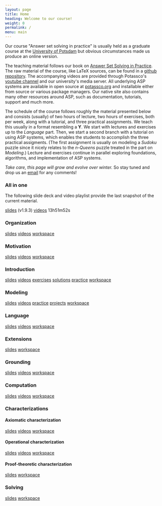 ```yaml
---
layout: page
title: Home
heading: Welcome to our course!
weight: 0
permalink: /
menu: main
---
```


Our course "Answer set solving in practice" is usually held as a graduate course at the
[University of Potsdam](https://www.uni-potsdam.de/en)
but obvious circumstances made us produce an online version.

The teaching material follows our book on
[Answer Set Solving in Practice](https://potassco.org/book/).
The raw material of the course, like LaTeX sources, can be found in a
[github repository](https://github.com/potassco-asp-course/course).
The accompanying videos are provided through Potassco's
[youtube channel](https://www.youtube.com/c/potassco-live)
and our university's media server.
All underlying ASP systems are available in open source at [potassco.org](https://potassco.org)
and installable either from source or various package managers.
Our native site also contains many other resources around ASP,
such as documentation, tutorials, support and much more.

The schedule of the course follows roughly the material presented below and consists (usually) of
two hours of lecture,
two hours of exercises,
both per week,
along with a tutorial,
and three practical assignments.
We teach this usually in a format resembling a **Y**.
We start with lectures and exercises up to the *Language* part.
Then, we start a second branch with a tutorial on using ASP systems,
which enables the students to accomplish the three practical assigments.
(The first assignment is usually on modeling a *Sudoku* puzzle since it nicely relates to the *n-Queens* puzzle treated
in the part on *Modeling*.)
Lecture and exercises continue in parallel exploring foundations, algorithms,
and implementation of ASP systems.

_Take care, this page will grow and evolve over winter._
So stay tuned and drop us an [email](mailto:torsten@delete-me.cs.uni-potsdam.de) for any comments!

### All in one

The following slide deck and video playlist provide the last snapshot of the current material.

[slides](https://github.com/potassco-asp-course/course/releases/download/v1.9.3/main.pdf) (v1.9.3)
[videos](https://www.youtube.com/playlist?list=PL7DBaibuDD9P5yRyq_Oyn-wuYpBayz_0h) 13h51m52s

### Organization

 [slides](https://github.com/potassco-asp-course/course/releases/download/v1.0.0/organization.pdf)
 [videos](https://www.youtube.com/playlist?list=PL7DBaibuDD9P6BVlYnEZzBQUABSdvyuCH)
 [workspace](/organization/)

### Motivation

 [slides](https://github.com/potassco-asp-course/course/releases/download/v1.1.0/motivation.pdf)
 [videos](https://www.youtube.com/playlist?list=PL7DBaibuDD9NrGgRqhS9GXnHjIF12x4AF)
 [workspace](/motivation/)

### Introduction

 [slides](https://github.com/potassco-asp-course/course/releases/download/v1.6.1/introduction.pdf)
 [videos](https://www.youtube.com/playlist?list=PL7DBaibuDD9NWhREiceTokOiY-S3nertB)
 [exercises](https://github.com/potassco-asp-course/exercises/releases/download/v1.0.0/introduction-exercises.pdf)
 [solutions](https://www.youtube.com/playlist?list=PL7DBaibuDD9PNXus6L5xzw7ATskhYKPby)
 [practice](https://mybinder.org/v2/gh/potassco-asp-course/notebooks/master?filepath=introduction)
 [workspace](/introduction/)

### Modeling

 [slides](https://github.com/potassco-asp-course/course/releases/download/v1.3.1/modeling.pdf)
 [videos](https://www.youtube.com/playlist?list=PL7DBaibuDD9MUeCOgW6j1N3hxhMOEi002)
 [practice](https://mybinder.org/v2/gh/potassco-asp-course/notebooks/master?filepath=modeling)
 [projects](https://mybinder.org/v2/gh/potassco-asp-course/notebooks/master?filepath=projects)
 [workspace](/modeling/)

### Language

 [slides](https://github.com/potassco-asp-course/course/releases/download/v1.4.1/language.pdf)
 [videos](https://www.youtube.com/playlist?list=PL7DBaibuDD9PeXzX7mExyVADcMU9b8eJ1)
 [workspace](/language/)

### Extensions

 [slides](https://github.com/potassco-asp-course/course/releases/download/v1.5.0/extensions.pdf)
 [workspace](/extensions/)

### Grounding

 [slides](https://github.com/potassco-asp-course/course/releases/download/v1.6.5/grounding.pdf)
 [videos](https://www.youtube.com/playlist?list=PL7DBaibuDD9PRJitHc-lVwLNI2nlMEsSU)
 [workspace](/grounding/)

### Computation

 [slides](https://github.com/potassco-asp-course/course/releases/download/v1.7.3/computation.pdf)
 [videos](https://youtube.com/playlist?list=PL7DBaibuDD9NbVx8aleanvEAyVRYmvUST)
 [workspace](/computation/)

### Characterizations

#### Axiomatic characterization

 [slides](https://github.com/potassco-asp-course/course/releases/download/v1.8.1/acharacterization.pdf)
 [videos](https://youtube.com/playlist?list=PL7DBaibuDD9P_bClrNMkTC9X71oqGOMiA)
 [workspace](/acharacterization/)

#### Operational characterization

 [slides](https://github.com/potassco-asp-course/course/releases/download/v1.9.3/ocharacterization.pdf)
 [videos](https://youtube.com/playlist?list=PL7DBaibuDD9NkCfCqvMGt9VQXujGg56Wf)
 [workspace](/ocharacterization/)

#### Proof-theoretic characterization

 [slides](https://github.com/potassco-asp-course/course/releases/download/v1.10.0/pcharacterization.pdf)
 [workspace](/pcharacterization/)

### Solving

 [slides](https://github.com/potassco-asp-course/course/releases/download/v.1.11.0/solving.pdf)
 [workspace](/solving/)
